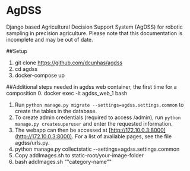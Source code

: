 # AgDSS
  Django based Agricultural Decision Support System (AgDSS) for robotic sampling in precision agriculture.
  Please note that this documentation is incomplete and may be out of date.


##Setup
1. git clone https://github.com/dcunhas/agdss
2. cd agdss
3. docker-compose up

##Additional steps needed in agdss web container, the first time for a composition
0. docker exec -it agdss_web_1 bash
1. Run `python manage.py migrate --settings=agdss.settings.common` to create the tables in the database.
2. To create admin credentials (required to access /admin), run `python manage.py createsuperuser` and enter the requested information.
3. The webapp can then be accessed at [http://172.10.0.3:8000](http://172.10.0.3:8000). For a list of available pages, see the file agdss/urls.py.
4. python manage.py collectstatic --settings=agdss.settings.common 
5. Copy addImages.sh to static-root/your-image-folder
6. bash addImages.sh "\"category-name"\"
